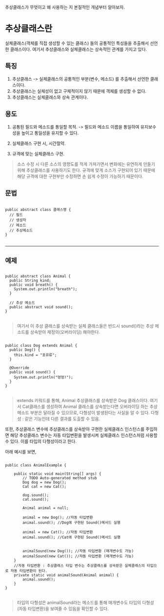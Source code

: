 추상클래스가 무엇이고 왜 사용하는 지 본질적인 개념부터 알아보자.

# 추상클래스란
실체클래스(객체를 직접 생성할 수 있는 클래스) 들의 공통적인 특성들을 추출해서 선언한 클래스이다. 
여기서 추상클래스와 실체클래스는 상속적인 관계를 가지고 있다.

## 특징
1. 추상클래스 -> 실체클래스의 공통적인 부분(변수, 메소드) 를 추출해서 선언한 클래스이다.
2. 추상클래스는 실체성이 없고 구체적이지 않기 때문에 객체를 생성할 수 없다.
3. 추상클래스는 실체클래스와 상속 관계이다.

## 용도
1. 공통된 필드와 메소드를 통일할 목적.
  -> 필드와 메소드 이름을 통일하여 유지보수성을 높이고 통일성을 유지할 수 있다.
  
2. 실체클래스 구현 시, 시간절약.

3. 규격에 맞는 실체클래스 구현.


> 소스 수정 시 다른 소스의 영향도를 적게 가져가면서 변화에는 유연하게 만들기 위해 추상클래스를 사용하기도 한다.
> 규격에 맞게 소스가 구현되어 있기 때문에 해당 규격에 대한 구현부만 수정하면 손 쉽게 수정이 가능하기 때문이다.


## 문법
<pre>
<code>
public abstract class 클래스명 {
  // 필드
  // 생성자
  // 메소드
  // 추상메소드
}
</code>
</pre>

------------

## 예제

<pre>
<code>
public abstract class Animal {
  public String kind;
  public void breath() {
    System.out.println("breath");
  }
  
  // 추상 메소드
  public abstract void sound();
}
</code>
</pre>

> 여기서 이 추상 클래스를 상속받는 실체 클래스들은 반드시 sound()라는 추상 메소드를 상속받아 재정의(오버라이딩) 해야한다.


<pre>
<code>
public class Dog extends Animal {
  public Dog() {
    this.kind = "포유류";
  }
  
  @Override
  public void sound() {
    System.out.println("멍멍!");
  }
}
</code>
</pre>

> extends 키워드를 통해, Animal 추상클래스를 상속받은 Dog 클래스이다.
> 여기서 Cat클래스를 생성하여 Animal 클래스를 상속받는다면 오버라이딩 하는 추상 메소드 부분은 달라질 수 있으므로, 다형성이 발생된다는 사실을 알 수 있다.
> 다형성 : 같은 기능인데 다른 결과를 도출할 수 있음.


또한, 추상클래스 변수에 추상클래스를 상속받아 구현한 실체클래스 인스턴스를 주입하면 해당 추상클래스 변수는 자동 타입변환을 발생시켜
실체클래스 인스턴스처럼 사용할 수 있다. 이를 타입의 다형성이라고 한다.

아래 예시를 보면,

<pre>
<code>
public class AnimalExample {

	public static void main(String[] args) {
		// TODO Auto-generated method stub
		Dog dog = new Dog();
		Cat cat = new Cat();
		
		dog.sound();
		cat.sound();
		
		Animal animal = null;
		
		animal = new Dog(); //자동 타입변환
		animal.sound(); //Dog에 구현된 Sound()메서드 실행
		
		animal = new Cat(); //자동 타입변환
		animal.sound(); //Cat에 구현된 Sound()메서드 실행
		
		
		animalSound(new Dog()); //자동 타입변환 (매개변수도 가능)
		animalSound(new Cat()); //자동 타입변환 (매개변수도 가능)
	}
	//자동 타입변환 : 추상클래스 타입 변수는 추상클래스를 상속받은 실체클래스의 타입으로 자동 타입변환이 된다. 
	private static void animalSound(Animal animal) {
		animal.sound();
	}
}
</code>
</pre>

> 타입의 다형성은 animalSound라는 메소드를 통해 매개변수도 타입의 다형성(자동 타입변환)을 보여줄 수 있음을 확인할 수 있다.



